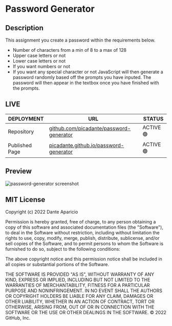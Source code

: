 # Password Generator
## Description
This assignment you create a password within the requirements below.
- Number of characters from a min of 8 to a max of 128
- Upper case letters or not
- Lower case letters or not 
- If you want numbers or not
- If you want any special character or not
JavaScript will then generate a password randomly based off the prompts you have inputed.
The password will then appear in the textbox once you have finished with the prompts.
## LIVE
| DEPLOYMENT | URL | STATUS |
| ---------- | --- | ------ |
| Repository  | [github.com/picadante/password-generator](https://github.com/picadante/password-generator) |  ACTIVE 🟢   |
| Published Page     | [picadante.github.io/password-generator](https://picadante.github.io/password-generator/) | ACTIVE 🟢  |
## Preview
![password-generator screenshot](https://user-images.githubusercontent.com/95456899/149050868-ccdbdd8b-4f5f-475e-9d61-ba5282988cea.gif)
## MIT License

Copyright (c) 2022 Dante Aparicio

Permission is hereby granted, free of charge, to any person obtaining a copy of this software and associated documentation files (the "Software"), to deal in the Software without restriction, including without limitation the rights to use, copy, modify, merge, publish, distribute, sublicense, and/or sell copies of the Software, and to permit persons to whom the Software is furnished to do so, subject to the following conditions:

The above copyright notice and this permission notice shall be included in all copies or substantial portions of the Software.

THE SOFTWARE IS PROVIDED "AS IS", WITHOUT WARRANTY OF ANY KIND, EXPRESS OR IMPLIED, INCLUDING BUT NOT LIMITED TO THE WARRANTIES OF MERCHANTABILITY, FITNESS FOR A PARTICULAR PURPOSE AND NONINFRINGEMENT. IN NO EVENT SHALL THE AUTHORS OR COPYRIGHT HOLDERS BE LIABLE FOR ANY CLAIM, DAMAGES OR OTHER LIABILITY, WHETHER IN AN ACTION OF CONTRACT, TORT OR OTHERWISE, ARISING FROM, OUT OF OR IN CONNECTION WITH THE SOFTWARE OR THE USE OR OTHER DEALINGS IN THE SOFTWARE.
© 2022 GitHub, Inc.
